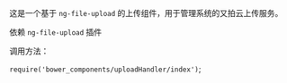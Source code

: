 
这是一个基于 `ng-file-upload` 的上传组件，用于管理系统的又拍云上传服务。

依赖 `ng-file-upload` 插件

调用方法：

`require('bower_components/uploadHandler/index')`;

